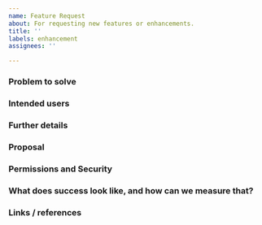 ```yaml
---
name: Feature Request
about: For requesting new features or enhancements.
title: ''
labels: enhancement
assignees: ''

---
```


### Problem to solve

<!-- What problem do we solve? -->

### Intended users

<!-- Who will use this feature? If known, include any of the following: types of users (e.g. Developer), personas, or specific company roles (e.g. Release Manager). It's okay to write "Unknown" and fill this field in later. -->

### Further details

<!-- Include use cases, benefits, and/or goals (contributes to our vision?) -->

### Proposal

<!-- How are we going to solve the problem? -->

### Permissions and Security

<!-- What permissions are required to perform the described actions? Are they consistent with the existing permissions? Is the proposed behavior consistent between the UI, API, and other access methods? -->

### What does success look like, and how can we measure that?

<!-- Define both the success metrics and acceptance criteria. Note that success metrics indicate the desired business outcomes, while acceptance criteria indicate when the solution is working correctly. If there is no way to measure success, link to an issue that will implement a way to measure this. -->

### Links / references
